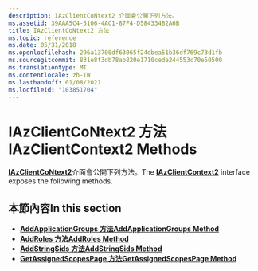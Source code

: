 ```yaml
---
description: IAzClientCoNtext2 介面會公開下列方法。
ms.assetid: 39AAA5C4-5106-4AC1-87F4-D584334B2A6B
title: IAzClientCoNtext2 方法
ms.topic: reference
ms.date: 05/31/2018
ms.openlocfilehash: 296a13700df63065f24dbea51b36df769c73d1fb
ms.sourcegitcommit: 831e8f3db78ab820e1710cede244553c70e50500
ms.translationtype: MT
ms.contentlocale: zh-TW
ms.lasthandoff: 01/08/2021
ms.locfileid: "103851704"
---
```

# <a name="iazclientcontext2-methods"></a><span data-ttu-id="193b9-103">IAzClientCoNtext2 方法</span><span class="sxs-lookup"><span data-stu-id="193b9-103">IAzClientContext2 Methods</span></span>

<span data-ttu-id="193b9-104">[**IAzClientCoNtext2**](/windows/desktop/api/Azroles/nn-azroles-iazclientcontext2)介面會公開下列方法。</span><span class="sxs-lookup"><span data-stu-id="193b9-104">The [**IAzClientContext2**](/windows/desktop/api/Azroles/nn-azroles-iazclientcontext2) interface exposes the following methods.</span></span>

## <a name="in-this-section"></a><span data-ttu-id="193b9-105">本節內容</span><span class="sxs-lookup"><span data-stu-id="193b9-105">In this section</span></span>

-   [<span data-ttu-id="193b9-106">**AddApplicationGroups 方法**</span><span class="sxs-lookup"><span data-stu-id="193b9-106">**AddApplicationGroups Method**</span></span>](/windows/desktop/api/Azroles/nf-azroles-iazclientcontext2-addapplicationgroups)
-   [<span data-ttu-id="193b9-107">**AddRoles 方法**</span><span class="sxs-lookup"><span data-stu-id="193b9-107">**AddRoles Method**</span></span>](/windows/desktop/api/Azroles/nf-azroles-iazclientcontext2-addroles)
-   [<span data-ttu-id="193b9-108">**AddStringSids 方法**</span><span class="sxs-lookup"><span data-stu-id="193b9-108">**AddStringSids Method**</span></span>](/windows/desktop/api/Azroles/nf-azroles-iazclientcontext2-addstringsids)
-   [<span data-ttu-id="193b9-109">**GetAssignedScopesPage 方法**</span><span class="sxs-lookup"><span data-stu-id="193b9-109">**GetAssignedScopesPage Method**</span></span>](/windows/desktop/api/Azroles/nf-azroles-iazclientcontext2-getassignedscopespage)

 

 



